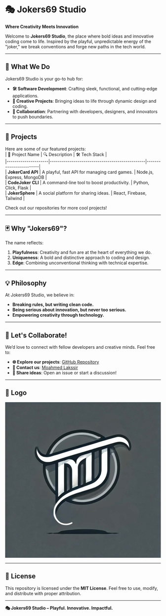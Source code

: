 # 🎭 Jokers69 Studio  
**Where Creativity Meets Innovation**  

Welcome to **Jokers69 Studio**, the place where bold ideas and innovative coding come to life. Inspired by the playful, unpredictable energy of the "joker," we break conventions and forge new paths in the tech world.  

---

## 🚀 What We Do  
Jokers69 Studio is your go-to hub for:  
- **🛠 Software Development**: Crafting sleek, functional, and cutting-edge applications.  
- **🎨 Creative Projects**: Bringing ideas to life through dynamic design and coding.  
- **🤝 Collaboration**: Partnering with developers, designers, and innovators to push boundaries.  

---

## 📂 Projects  
Here are some of our featured projects:  
| 🌟 Project Name     | 🔍 Description                                   | 🛠 Tech Stack           |  
|---------------------|------------------------------------------------|------------------------|  
| **JokerCard API**   | A playful, fast API for managing card games.   | Node.js, Express, MongoDB |  
| **CodeJoker CLI**   | A command-line tool to boost productivity.     | Python, Click, Flask   |  
| **JokerSphere**     | A social platform for sharing ideas.           | React, Firebase, Tailwind |  

Check out our repositories for more cool projects!  

---

## 🃏 Why "Jokers69"?  
The name reflects:  
1. **Playfulness**: Creativity and fun are at the heart of everything we do.  
2. **Uniqueness**: A bold and distinctive approach to coding and design.  
3. **Edge**: Combining unconventional thinking with technical expertise.  

---

## 💡 Philosophy  
At Jokers69 Studio, we believe in:  
- **Breaking rules, but writing clean code.**  
- **Being serious about innovation, but never too serious.**  
- **Empowering creativity through technology.**  

---

## 🤝 Let's Collaborate!  
We’d love to connect with fellow developers and creative minds. Feel free to:  
- **🌐 Explore our projects**: [GitHub Repository](https://github.com/thejokers69)  
- **📧 Contact us**: [Moahmed Lakssir](thejokkers69@gmail.com)  
- **💬 Share ideas**: Open an issue or start a discussion!  

---

## 🎨 Logo  
![Jokers69 Studio Logo](/profile/Logo-Of-TheJokerML.jpg)  

---

## 📜 License  
This repository is licensed under the **MIT License**. Feel free to use, modify, and distribute with proper attribution.  

---

**🎭 Jokers69 Studio – Playful. Innovative. Impactful.**